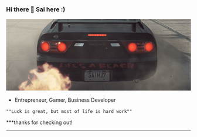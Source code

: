 ### Hi there 👋 Sai here :)

![image](https://github.com/sapa17/sapa17/blob/master/ns.gif)

- Entrepreneur, Gamer, Business Developer

```
""Luck is great, but most of life is hard work""
```

***thanks for checking out!

---
